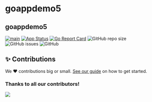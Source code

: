 # goappdemo5
## goappdemo5


[![main](https://github.com/Team-DX-22/goappdemo5/actions/workflows/main.yml/badge.svg)](https://github.com/Team-DX-22/goappdemo5/actions/workflows/main.yml)
[![App Status](https://argocd.diegoluisi.eti.br/api/badge?name=dev-goappdemo5&revision=true)](https://argocd.diegoluisi.eti.br/applications/dev-goappdemo5)
[![Go Report Card](https://goreportcard.com/badge/github.com/Team-DX-22/goappdemo5)](https://goreportcard.com/report/github.com/Team-DX-22/goappdemo5)
![GitHub repo size](https://img.shields.io/github/repo-size/Team-DX-22/goappdemo5)
![GitHub issues](https://img.shields.io/github/issues/Team-DX-22/goappdemo5)
![GitHub](https://img.shields.io/github/license/Team-DX-22/goappdemo5)


## ✨ Contributions

We ❤️ contributions big or small. [See our guide](contributing.md) on how to get started.

### Thanks to all our contributors!

<a href="https://github.com/devxp-tech/goappdemo5/graphs/contributors">
  <img src="https://contrib.rocks/image?repo=devxp-tech/goappdemo5" />
</a>
